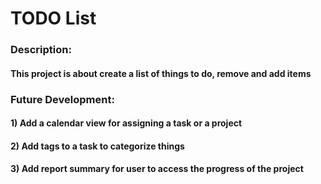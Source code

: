 # TODO List

### Description:
#### This project is about create a list of things to do, remove and add items 
### Future Development:
#### 1) Add a calendar view for assigning a task or a project
#### 2) Add tags to a task to categorize things
#### 3) Add report summary for user to access the progress of the project
